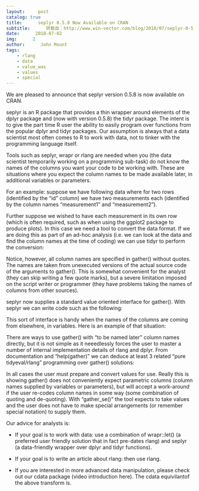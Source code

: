 ```yaml
---
layout:     post
catalog: true
title:      seplyr 0.5.8 Now Available on CRAN
subtitle:      转载自：http://www.win-vector.com/blog/2018/07/seplyr-0-5-8-now-available-on-cran/
date:      2018-07-02
img:      2
author:      John Mount
tags:
    - rlang
    - data
    - value_was
    - values
    - special
---
```


We are pleased to announce that seplyr version 0.5.8 is now available on CRAN.

seplyr is an R package that provides a thin wrapper around elements of the dplyr package and (now with version 0.5.8) the tidyr package. The intent is to give the part time R user the ability to easily program over functions from the popular dplyr and tidyr packages. Our assumption is always that a data scientist most often comes to R to work with data, not to tinker with the programming language itself.




Tools such as seplyr, wrapr or rlang are needed when you (the data scientist temporarily working on a programming sub-task) do not know the names of the columns you want your code to be working with. These are situations where you expect the column names to be made available later, in additional variables or parameters.

For an example: suppose we have following data where for two rows (identified by the “id” column) we have two measurements each (identified by the column names “measurement1” and “measurement2”).

Further suppose we wished to have each measurement in its own row (which is often required, such as when using the ggplot2 package to produce plots). In this case we need a tool to convert the data format. If we are doing this as part of an ad-hoc analysis (i.e. we can look at the data and find the column names at the time of coding) we can use tidyr to perform the conversion:

Notice, however, all column names are specified in gather() without quotes. The names are taken from unexecuted versions of the actual source code of the arguments to gather(). This is somewhat convenient for the analyst (they can skip writing a few quote marks), but a severe limitation imposed on the script writer or programmer (they have problems taking the names of columns from other sources).

seplyr now supplies a standard value oriented interface for gather(). With seplyr we can write code such as the following:

This sort of interface is handy when the names of the columns are coming from elsewhere, in variables. Here is an example of that situation:

There are ways to use gather() with “to be named later” column names directly, but it is not simple as it neeedlessly forces the user to master a number of internal implementation details of rlang and dplyr. From documentation and “help(gather)” we can deduce at least 3 related “pure tidyeval/rlang” programming over gather() solutions:

In all cases the user must prepare and convert values for use. Really this is showing gather() does not conveniently expect parametric columns (column names supplied by variables or parameters), but will accept a work-around if the user re-codes column names in some way (some combination of quoting and de-quoting). With “gather_se()” the tool expects to take values and the user does not have to make special arrangements (or remember special notation) to supply them.

Our advice for analysts is:

- If your goal is to work with data: use a combination of wrapr::let() (a preferred user friendly solution that in fact pre-dates rlang) and seplyr (a data-friendly wrapper over dplyr and tidyr functions).

- If your goal is to write an article about rlang: then use rlang. 

- If you are interested in more advanced data manipulation, please check out our cdata package (video introduction here). The cdata equivilantof the above transform is.
